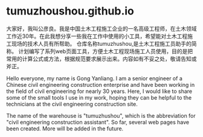 # tumuzhoushou.github.io
大家好，我叫公彦良。我是中国土木工程施工企业的一名高级工程师，在土木领域工作近30年。在此我想分享一些我在工作中使用的小工具，希望能对土木工程施工现场的技术人员有所帮助。
仓库名称tumuzhushou,是土木工程施工员助手的简称。
计划编写了系列web页面工具，方便土木工程现场施工人员使用，目的是把常用的计算公式或方法，根据规范要求展示出来。内容如有不妥之处，敬请告知或斧正。

Hello everyone, my name is Gong Yanliang. I am a senior engineer of a Chinese civil engineering construction enterprise and have been working in the field of civil engineering for nearly 30 years. Here, I would like to share some of the small tools I use in my work, hoping they can be helpful to the technicians at the civil engineering construction site.

The name of the warehouse is "tumuzhushou", which is the abbreviation for "civil engineering construction assistant".
So far, several web pages have been created. More will be added in the future.
